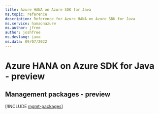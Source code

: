 ```yaml
---
title: Azure HANA on Azure SDK for Java
ms.topic: reference
description: Reference for Azure HANA on Azure SDK for Java
ms.service: hanaonazure
ms.author: jfree
author: joshfree
ms.devlang: java
ms.data: 09/07/2022
---
```

# Azure HANA on Azure SDK for Java - preview

## Management packages - preview
[!INCLUDE [mgmt-packages](hana-on-azure-mgmt-index.md)]